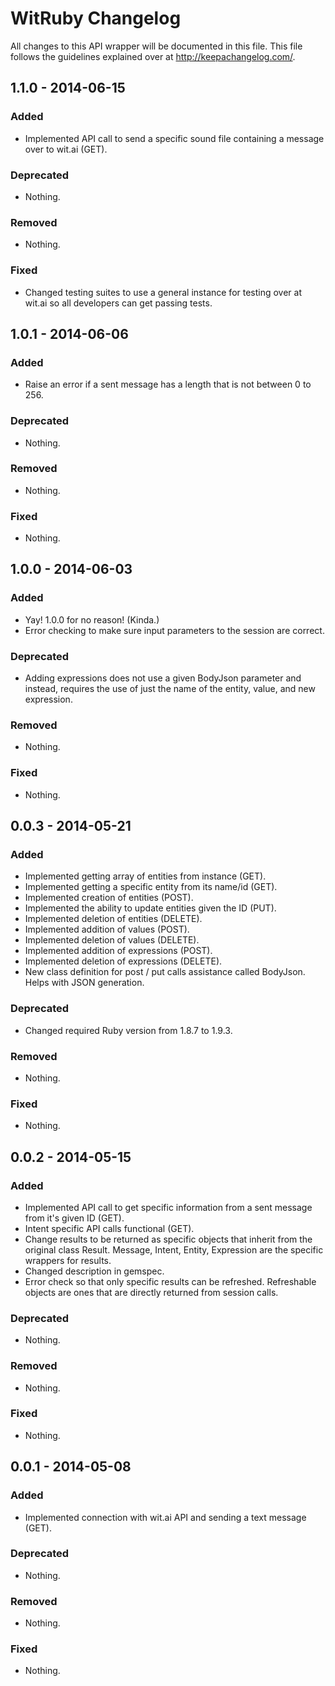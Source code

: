 # WitRuby Changelog
All changes to this API wrapper will be documented in this file. This file follows the guidelines explained over at http://keepachangelog.com/.

## 1.1.0 - 2014-06-15

### Added
- Implemented API call to send a specific sound file containing a message over to wit.ai (GET).

### Deprecated
- Nothing.

### Removed
- Nothing.

### Fixed
- Changed testing suites to use a general instance for testing over at wit.ai so all developers can get passing tests.

## 1.0.1 - 2014-06-06

### Added
- Raise an error if a sent message has a length that is not between 0 to 256.

### Deprecated
- Nothing.

### Removed
- Nothing.

### Fixed
- Nothing.

## 1.0.0 - 2014-06-03

### Added
- Yay! 1.0.0 for no reason! (Kinda.)
- Error checking to make sure input parameters to the session are correct.

### Deprecated
- Adding expressions does not use a given BodyJson parameter and instead, requires the use of just the name of the entity, value, and new expression.

### Removed
- Nothing.

### Fixed
- Nothing.

## 0.0.3 - 2014-05-21

### Added
- Implemented getting array of entities from instance (GET).
- Implemented getting a specific entity from its name/id (GET).
- Implemented creation of entities (POST).
- Implemented the ability to update entities given the ID (PUT).
- Implemented deletion of entities (DELETE).
- Implemented addition of values (POST).
- Implemented deletion of values (DELETE).
- Implemented addition of expressions (POST).
- Implemented deletion of expressions (DELETE).
- New class definition for post / put calls assistance called BodyJson. Helps with JSON generation.

### Deprecated
- Changed required Ruby version from 1.8.7 to 1.9.3.

### Removed
- Nothing.

### Fixed
- Nothing.

## 0.0.2 - 2014-05-15

### Added
- Implemented API call to get specific information from a sent message from it's given ID (GET).
- Intent specific API calls functional (GET).
- Change results to be returned as specific objects that inherit from the original class Result. Message, Intent, Entity, Expression are the specific wrappers for results.
- Changed description in gemspec.
- Error check so that only specific results can be refreshed. Refreshable objects are ones that
  are directly returned from session calls.

### Deprecated
- Nothing.

### Removed
- Nothing.

### Fixed
- Nothing.

## 0.0.1 - 2014-05-08

### Added
- Implemented connection with wit.ai API and sending a text message (GET).

### Deprecated
- Nothing.

### Removed
- Nothing.

### Fixed
- Nothing.
